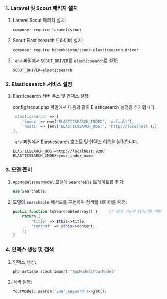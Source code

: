 ### 1. Laravel 및 Scout 패키지 설치

1.  Laravel Scout 패키지 설치:
    
    ```bash
    composer require laravel/scout
    ```
    
2.  Scout Elasticsearch 드라이버 설치:
    
    ```bash
    composer require babenkoivan/scout-elasticsearch-driver
    ```
    
3.  `.env` 파일에서 `SCOUT_DRIVER`를 `elasticsearch`로 설정:
    
    ```code
    SCOUT_DRIVER=elasticsearch
    ```
    

### 2. Elasticsearch 서비스 설정

1.  Elasticsearch 서버 주소 및 인덱스 설정:
    
    config/scout.php 파일에서 다음과 같이 Elasticsearch 설정을 추가합니다.
    
    ```php
    'elasticsearch' => [     
        'index' => env('ELASTICSEARCH_INDEX', 'default'),
        'hosts' => [env('ELASTICSEARCH_HOST', 'http://localhost'),], 
    ],
    ```
    
    
    `.env` 파일에서 Elasticsearch 호스트 및 인덱스 이름을 설정합니다.
    
    ```code 
    ELASTICSEARCH_HOST=http://localhost:9200 
    ELASTICSEARCH_INDEX=your_index_name
    ```
    

### 3. 모델 준비

1.  `AppModelsYourModel` 모델에 `Searchable` 트레이트를 추가:
    
    ```php
    use Searchable;
    ```
    
    
2.  모델의 `searchable` 메서드를 구현하여 검색할 데이터를 지정:
    
    ```php
    public function toSearchableArray() {     // 검색 가능한 데이터를 반환     
        return [
            'title' => $this->title,
            'content' => $this->content,
        ]; 
    }
    ```
    
    
    

### 4. 인덱스 생성 및 검색

1.  인덱스 생성:
    
    ```bash
    php artisan scout:import "AppModelsYourModel"
    ```
    
    
2.  검색 실행:
    
    ```php
    YourModel::search('your_keyword')->get();    
    ```